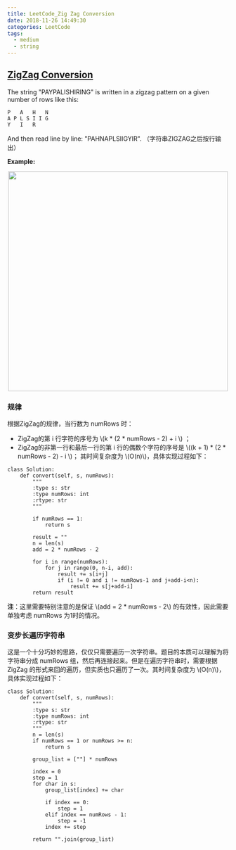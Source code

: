 ```yaml
---
title: LeetCode_Zig Zag Conversion
date: 2018-11-26 14:49:30
categories: LeetCode
tags: 
  - medium
  - string
---
```


## [ZigZag Conversion](https://leetcode.com/problems/zigzag-conversion/)

The string "PAYPALISHIRING" is written in a zigzag pattern on a given number of rows like this:
```
P   A   H   N
A P L S I I G
Y   I   R
```
And then read line by line: "PAHNAPLSIIGYIR".
（字符串ZIGZAG之后按行输出）

<!--more-->

**Example:** 

<div align=center>
	<img src="/images/leetcode_6.png" width = "500" align=center/>
</div>

### 规律
根据ZigZag的规律，当行数为 numRows 时：
  - ZigZag的第 i 行字符的序号为 \\(k \* (2 \* numRows - 2) + i \\) ；
  - ZigZag的非第一行和最后一行的第 i 行的偶数个字符的序号是 \\((k + 1) \* (2 \* numRows - 2) - i \\)；
其时间复杂度为 \\(O(n)\\)，具体实现过程如下：
```
class Solution:
    def convert(self, s, numRows):
        """
        :type s: str
        :type numRows: int
        :rtype: str
        """
       
        if numRows == 1:
            return s
        
        result = ""
        n = len(s)
        add = 2 * numRows - 2 
        
        for i in range(numRows):
            for j in range(0, n-i, add):
                result += s[i+j]
                if (i != 0 and i != numRows-1 and j+add-i<n):
                    result += s[j+add-i]
        return result
```

**注**：这里需要特别注意的是保证 \\(add = 2 * numRows - 2\\) 的有效性，因此需要单独考虑 numRows 为1时的情况。


### 变步长遍历字符串
这是一个十分巧妙的思路，仅仅只需要遍历一次字符串。题目的本质可以理解为将字符串分成 numRows 组，然后再连接起来。但是在遍历字符串时，需要根据 ZigZag 的形式来回的遍历，但实质也只遍历了一次。其时间复杂度为 \\(O(n)\\)，具体实现过程如下：
```
class Solution:
    def convert(self, s, numRows):
        """
        :type s: str
        :type numRows: int
        :rtype: str
        """
        n = len(s)
        if numRows == 1 or numRows >= n:
            return s
        
        group_list = [""] * numRows

        index = 0
        step = 1
        for char in s:
            group_list[index] += char
            
            if index == 0:
                step = 1
            elif index == numRows - 1:
                step = -1
            index += step
           
        return "".join(group_list)

```

















